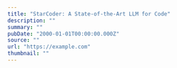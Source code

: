 ```yaml
---
title: "StarCoder: A State-of-the-Art LLM for Code"
description: ""
summary: ""
pubDate: "2000-01-01T00:00:00.000Z"
source: ""
url: "https://example.com"
thumbnail: ""
---
```


